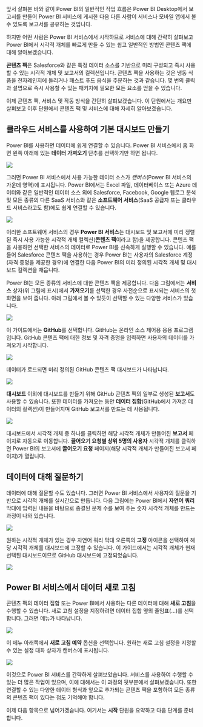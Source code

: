 앞서 살펴본 바와 같이 Power BI의 일반적인 작업 흐름은 Power BI Desktop에서 보고서를 만들어 Power BI 서비스에 게시한 다음 다른 사람이 서비스나 모바일 앱에서 볼 수 있도록 보고서를 공유하는 것입니다.

하지만 어떤 사람은 Power BI 서비스에서 시작하므로 서비스에 대해 간략히 살펴보고 Power BI에서 시각적 개체를 빠르게 만들 수 있는 쉽고 일반적인 방법인 콘텐츠 팩에 대해 알아보겠습니다.

**콘텐츠 팩**은 Salesforce와 같은 특정 데이터 소스를 기반으로 미리 구성되고 즉시 사용할 수 있는 시각적 개체 및 보고서의 컬렉션입니다. 콘텐츠 팩을 사용하는 것은 냉동 식품을 전자레인지에 돌리거나 패스트 푸드 음식을 주문하는 것과 같습니다. 몇 번의 클릭과 설명으로 즉시 사용할 수 있는 패키지에 필요한 모든 요소를 얻을 수 있습니다.

이제 콘텐츠 팩, 서비스 및 작동 방식을 간단히 살펴보겠습니다. 이 단원에서는 개요만 살펴보고 이후 단원에서 콘텐츠 팩 및 서비스에 대해 자세히 알아보겠습니다.

## <a name="create-out-of-the-box-dashboards-with-cloud-services"></a>클라우드 서비스를 사용하여 기본 대시보드 만들기
Power BI를 사용하면 데이터에 쉽게 연결할 수 있습니다. Power BI 서비스에서 홈 화면 왼쪽 아래에 있는 **데이터 가져오기** 단추를 선택하기만 하면 됩니다.

![](media/0-3-dashboards-cloud-services/c0a3_1.png)

그러면 Power BI 서비스에서 사용 가능한 데이터 소스가 *캔버스*(Power BI 서비스의 가운데 영역)에 표시됩니다. Power BI에서는 Excel 파일, 데이터베이스 또는 Azure 데이터와 같은 일반적인 데이터 소스 외에 Salesforce, Facebook, Google 웹로그 분석 및 모든 종류의 다른 SaaS 서비스와 같은 **소프트웨어 서비스**(SaaS 공급자 또는 클라우드 서비스라고도 함)에도 쉽게 연결할 수 있습니다.

![](media/0-3-dashboards-cloud-services/c0a3_2.png)

이러한 소프트웨어 서비스의 경우 **Power BI 서비스**는 대시보드 및 보고서에 미리 정렬된 즉시 사용 가능한 시각적 개체 컬렉션(**콘텐츠 팩**이라고 함)을 제공합니다. 콘텐츠 팩을 사용하면 선택한 서비스의 데이터로 Power BI를 신속하게 실행할 수 있습니다. 예를 들어 Salesforce 콘텐츠 팩을 사용하는 경우 Power BI는 사용자의 Salesforce 계정(자격 증명을 제공한 경우)에 연결한 다음 Power BI의 미리 정의된 시각적 개체 및 대시보드 컬렉션을 채웁니다.

Power BI는 모든 종류의 서비스에 대한 콘텐츠 팩을 제공합니다. 다음 그림에서는 **서비스** 상자(위 그림에 표시)에서 **가져오기**를 선택한 경우 사전순으로 표시되는 서비스의 첫 화면을 보여 줍니다. 아래 그림에서 볼 수 있듯이 선택할 수 있는 다양한 서비스가 있습니다.

![](media/0-3-dashboards-cloud-services/c0a3_3.png)

이 가이드에서는 **GitHub**를 선택합니다. GitHub는 온라인 소스 제어용 응용 프로그램입니다. GitHub 콘텐츠 팩에 대한 정보 및 자격 증명을 입력하면 사용자의 데이터를 가져오기 시작합니다.

![](media/0-3-dashboards-cloud-services/c0a3_4.png)

데이터가 로드되면 미리 정의된 GitHub 콘텐츠 팩 대시보드가 나타납니다.

![](media/0-3-dashboards-cloud-services/c0a3_5.png)

**대시보드** 이외에 대시보드를 만들기 위해 GitHub 콘텐츠 팩의 일부로 생성된 **보고서**도 사용할 수 있습니다. 또한 데이터를 가져오는 동안 **데이터 집합**(GitHub에서 가져온 데이터의 컬렉션)이 만들어지며 GitHub 보고서를 만드는 데 사용됩니다.

![](media/0-3-dashboards-cloud-services/c0a3_6.png)

대시보드에서 시각적 개체 중 하나를 클릭하면 해당 시각적 개체가 만들어진 **보고서** 페이지로 자동으로 이동합니다. **끌어오기 요청별 상위 5명의 사용자** 시각적 개체를 클릭하면 Power BI의 보고서에 **끌어오기 요청** 페이지(해당 시각적 개체가 만들어진 보고서 페이지)가 열립니다.

## <a name="asking-questions-of-your-data"></a>데이터에 대해 질문하기
데이터에 대해 질문할 수도 있습니다. 그러면 Power BI 서비스에서 사용자의 질문을 기반으로 시각적 개체를 실시간으로 만듭니다. 다음 그림에는 Power BI에서 **자연어 쿼리** 막대에 입력된 내용을 바탕으로 종결된 문제 수를 보여 주는 숫자 시각적 개체를 만드는 과정이 나와 있습니다.

![](media/0-3-dashboards-cloud-services/c0a3_7.png)

원하는 시각적 개체가 있는 경우 자연어 쿼리 막대 오른쪽의 **고정** 아이콘을 선택하여 해당 시각적 개체를 대시보드에 고정할 수 있습니다. 이 가이드에서는 시각적 개체가 현재 선택된 대시보드이므로 GitHub 대시보드에 고정되었습니다.

![](media/0-3-dashboards-cloud-services/c0a3_8.png)

## <a name="refreshing-data-in-the-power-bi-service"></a>Power BI 서비스에서 데이터 새로 고침
콘텐츠 팩의 데이터 집합 또는 Power BI에서 사용하는 다른 데이터에 대해 **새로 고침**을 수행할 수 있습니다. 새로 고침 설정을 지정하려면 데이터 집합 옆의 줄임표(...)를 선택합니다. 그러면 메뉴가 나타납니다.

![](media/0-3-dashboards-cloud-services/c0a3_9.png)

이 메뉴 아래쪽에서 **새로 고침 예약** 옵션을 선택합니다. 원하는 새로 고침 설정을 지정할 수 있는 설정 대화 상자가 캔버스에 표시됩니다.

![](media/0-3-dashboards-cloud-services/c0a3_10.png)

이것으로 Power BI 서비스를 간략하게 살펴보았습니다. 서비스를 사용하여 수행할 수 있는 더 많은 작업이 있으며, 이에 대해서는 이 과정의 뒷부분에서 살펴보겠습니다. 또한 연결할 수 있는 다양한 데이터 형식과 앞으로 추가되는 콘텐츠 팩을 포함하여 모든 종류의 콘텐츠 팩이 있다는 점도 기억해야 합니다.

이제 다음 항목으로 넘어가겠습니다. 여기서는 **시작** 단원을 요약하고 다음 단계를 준비합니다.

